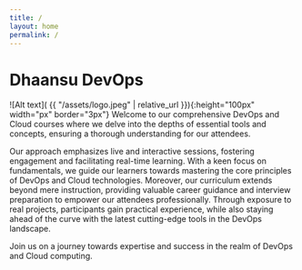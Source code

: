 ```yaml
---
title: /
layout: home
permalink: /
---
```


# Dhaansu DevOps
![Alt text]( {{ "/assets/logo.jpeg" | relative_url }}){:height="100px" width="px" border="3px"}
Welcome to our comprehensive DevOps and Cloud courses where we delve into the depths of essential tools and concepts, ensuring a thorough understanding for our attendees.

Our approach emphasizes live and interactive sessions, fostering engagement and facilitating real-time learning. With a keen focus on fundamentals, we guide our learners towards mastering the core principles of DevOps and Cloud technologies. Moreover, our curriculum extends beyond mere instruction, providing valuable career guidance and interview preparation to empower our attendees professionally. Through exposure to real projects, participants gain practical experience, while also staying ahead of the curve with the latest cutting-edge tools in the DevOps landscape.

Join us on a journey towards expertise and success in the realm of DevOps and Cloud computing. 

